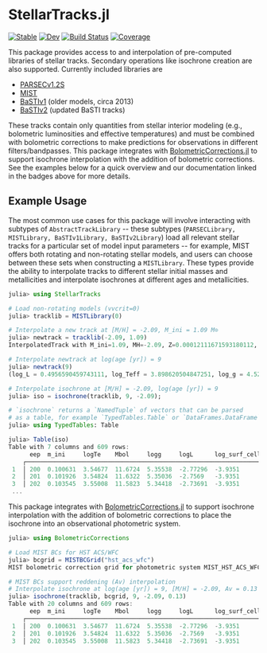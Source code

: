 # StellarTracks.jl

[![Stable](https://img.shields.io/badge/docs-stable-blue.svg)](https://cgarling.github.io/StellarTracks.jl/stable/)
[![Dev](https://img.shields.io/badge/docs-dev-blue.svg)](https://cgarling.github.io/StellarTracks.jl/dev/)
[![Build Status](https://github.com/cgarling/StellarTracks.jl/actions/workflows/CI.yml/badge.svg?branch=main)](https://github.com/cgarling/StellarTracks.jl/actions/workflows/CI.yml?query=branch%3Amain)
[![Coverage](https://codecov.io/gh/cgarling/StellarTracks.jl/branch/main/graph/badge.svg)](https://codecov.io/gh/cgarling/StellarTracks.jl)

This package provides access to and interpolation of pre-computed libraries of stellar tracks. Secondary operations like isochrone creation are also supported. Currently included libraries are

 - [PARSECv1.2S](https://stev.oapd.inaf.it/PARSEC/papers.html)
 - [MIST](https://waps.cfa.harvard.edu/MIST/index.html)
 - [BaSTIv1](http://basti-iac.oa-abruzzo.inaf.it/basti-old/) (older models, circa 2013)
 - [BaSTIv2](http://basti-iac.oa-abruzzo.inaf.it/index.html) (updated BaSTI tracks)

These tracks contain only quantities from stellar interior modeling (e.g., bolometric luminosities and effective temperatures) and must be combined with bolometric corrections to make predictions for observations in different filters/bandpasses. This package integrates with [BolometricCorrections.jl](https://github.com/cgarling/BolometricCorrections.jl) to support isochrone interpolation with the addition of bolometric corrections. See the examples below for a quick overview and our documentation linked in the badges above for more details.

## Example Usage
The most common use cases for this package will involve interacting with subtypes of `AbstractTrackLibrary` -- these subtypes (`PARSECLibrary, MISTLibrary, BaSTIv1Library, BaSTIv2Library`) load all relevant stellar tracks for a particular set of model input parameters -- for example, MIST offers both rotating and non-rotating stellar models, and users can choose between these sets when constructing a `MISTLibrary`. These types provide the ability to interpolate tracks to different stellar initial masses and metallicities and interpolate isochrones at different ages and metallicities.

```julia
julia> using StellarTracks

# Load non-rotating models (vvcrit=0)
julia> tracklib = MISTLibrary(0)

# Interpolate a new track at [M/H] = -2.09, M_ini = 1.09 M⊙
julia> newtrack = tracklib(-2.09, 1.09)
InterpolatedTrack with M_ini=1.09, MH=-2.09, Z=0.00012111671593180112, Y=0.2491818874546179, X=0.7506969958294503.

# Interpolate newtrack at log(age [yr]) = 9
julia> newtrack(9)
(log_L = 0.4956590459743111, log_Teff = 3.898620504847251, log_g = 4.528985420811569, log_surf_cell_z = -4.641158732471512)

# Interpolate isochrone at [M/H] = -2.09, log(age [yr]) = 9
julia> iso = isochrone(tracklib, 9, -2.09);

# `isochrone` returns a `NamedTuple` of vectors that can be parsed
# as a table, for example `TypedTables.Table` or `DataFrames.DataFrame`.
julia> using TypedTables: Table

julia> Table(iso)
Table with 7 columns and 609 rows:
      eep  m_ini     logTe    Mbol     logg     logL      log_surf_cell_z
    ┌────────────────────────────────────────────────────────────────────
 1  │ 200  0.100631  3.54677  11.6724  5.35538  -2.77296  -3.9351
 2  │ 201  0.101926  3.54824  11.6322  5.35036  -2.7569   -3.9351
 3  │ 202  0.103545  3.55008  11.5823  5.34418  -2.73691  -3.9351
 ...
```

This package integrates with [BolometricCorrections.jl](https://github.com/cgarling/BolometricCorrections.jl) to support isochrone interpolation with the addition of bolometric corrections to place the isochrone into an observational photometric system.

```julia
julia> using BolometricCorrections

# Load MIST BCs for HST ACS/WFC
julia> bcgrid = MISTBCGrid("hst_acs_wfc")
MIST bolometric correction grid for photometric system MIST_HST_ACS_WFC

# MIST BCs support reddening (Av) interpolation
# Interpolate isochrone at log(age [yr]) = 9, [M/H] = -2.09, Av = 0.13 mag
julia> isochrone(tracklib, bcgrid, 9, -2.09, 0.13)
Table with 20 columns and 609 rows:
      eep  m_ini     logTe    Mbol     logg     logL      log_surf_cell_z  ACS_WFC_F435W  ACS_WFC_F475W  ACS_WFC_F502N  ACS_WFC_F550M  ⋯
    ┌───────────────────────────────────────────────────────────────────────────────────────────────────────────────────────────────────
 1  │ 200  0.100631  3.54677  11.6724  5.35538  -2.77296  -3.9351          14.7118        14.0111        14.0181        12.7635        ⋯
 2  │ 201  0.101926  3.54824  11.6322  5.35036  -2.7569   -3.9351          14.6536        13.9571        13.9586        12.7166        ⋯
 3  │ 202  0.103545  3.55008  11.5823  5.34418  -2.73691  -3.9351          14.5806        13.8895        13.8844        12.6579        ⋯
```